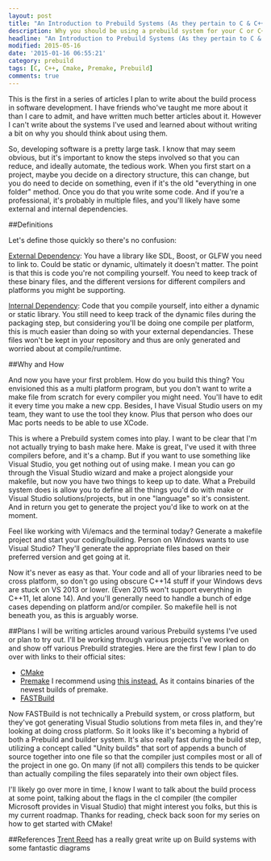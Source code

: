 ```yaml
---
layout: post
title: "An Introduction to Prebuild Systems (As they pertain to C & C++)"
description: Why you should be using a prebuild system for your C or C++ project.
headline: "An Introduction to Prebuild Systems (As they pertain to C & C++)"
modified: 2015-05-16
date: '2015-01-16 06:55:21'
category: prebuild
tags: [C, C++, Cmake, Premake, Prebuild]
comments: true
---
```


This is the first in a series of articles I plan to write about the build process in software development. I have friends who've taught me more about it than I care to admit, and have written much better articles about it. However I can't write about the systems I've used and learned about without writing a bit on why you should think about using them.

So, developing software is a pretty large task. I know that may seem obvious, but it's important to know the steps involved so that you can reduce, and ideally automate, the tedious work. When you first start on a project, maybe you decide on a directory structure, this can change, but you do need to decide on something, even if it's the old "everything in one folder" method. Once you do that you write some code. And if you're a professional, it's probably in multiple files, and you'll likely have some external and internal dependencies. 

##Definitions

Let's define those quickly so there's no confusion:

<u>External Dependency</u>: You have a library like SDL, Boost, or GLFW you need to link to. Could be static or dynamic, ultimately it doesn't matter. The point is that this is code you're not compiling yourself. You need to keep track of these binary files, and the different versions for different compilers and platforms you might be supporting. 

<u>Internal Dependency</u>: Code that you compile yourself, into either a dynamic or static library. You still need to keep track of the dynamic files during the packaging step, but considering you'll be doing one compile per platform, this is much easier than doing so with your external dependancies. These files won't be kept in your repository and thus are only generated and worried about at compile/runtime. 

##Why and How

And now you have your first problem. How do you build this thing? You envisioned this as a multi platform program, but you don't want to write a make file from scratch for every compiler you might need. You'll have to edit it every time you make a new cpp. Besides, I have Visual Studio users on my team, they want to use the tool they know. Plus that person who does our Mac ports needs to be able to use XCode. 

This is where a Prebuild system comes into play. I want to be clear that I'm not actually trying to bash make here. Make is great, I've used it with three compilers before, and it's a champ. But if you want to use something like Visual Studio, you get nothing out of using make. I mean you can go through the Visual Studio wizard and make a project alongside your makefile, but now you have two things to keep up to date. What a Prebuild system does is allow you to define all the things you'd do with make or Visual Studio solutions/projects, but in one "language" so it's consistent. And in return you get to generate the project you'd like to work on at the moment. 

Feel like working with Vi/emacs and the terminal today? Generate a makefile project and start your coding/building. Person on Windows wants to use Visual Studio? They'll generate the appropriate files based on their preferred version and get going at it. 

Now it's never as easy as that. Your code and all of your libraries need to be cross platform, so don't go using obscure C++14 stuff if your Windows devs are stuck on VS 2013 or lower. (Even 2015 won't support everything in C++11, let alone 14). And you'll generally need to handle a bunch of edge cases depending on platform and/or compiler. So makefile hell is not beneath you, as this is arguably worse.

##Plans
I will be writing articles around various Prebuild systems I've used or plan to try out. I'll be working through various projects I've worked on and show off various Prebuild strategies. Here are the first few I plan to do over with links to their official sites:

* [CMake](cmake.org)  
* [Premake](http://industriousone.com/premake)
I recommend using [this instead.](http://sourceforge.net/projects/premake/files/Premake/nightlies/) As it contains binaries of the newest builds of premake.
* [FASTBuild](http://www.fastbuild.org/)


Now FASTBuild is not technically a Prebuild system, or cross platform, but they've got generating Visual Studio solutions from meta files in, and they're looking at doing cross platform. So it looks like it's becoming a hybrid of both a Prebuild and builder system. It's also really fast during the build step, utilizing a concept called "Unity builds" that sort of appends a bunch of source together into one file so that the compiler just compiles most or all of the project in one go. On many (if not all) compilers this tends to be quicker than actually compiling the files separately into their own object files. 

I'll likely go over more in time, I know I want to talk about the build process at some point, talking about the flags in the cl compiler (the compiler Microsoft provides in Visual Studio) that might interest you folks, but this is my current roadmap. Thanks for reading, check back soon for my series on how to get started with CMake!

##References
[Trent Reed](http://www.trentreed.net/wp/?p=102) has a really great write up on Build systems with some fantastic diagrams